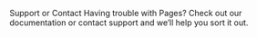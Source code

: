 Support or Contact
Having trouble with Pages? Check out our documentation or contact support and we’ll help you sort it out.
